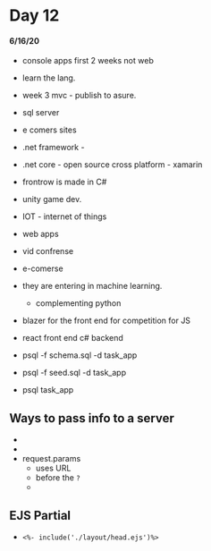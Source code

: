 # Day 12
#### 6/16/20

- console apps first 2 weeks not web
- learn the lang. 
- week 3 mvc - publish to asure.
- sql server
- e comers sites
- .net framework - 
- .net core - open source cross platform - xamarin
- frontrow is made in C#
- unity game dev.
- IOT - internet of things
- web apps
- vid confrense
- e-comerse
- they are entering in machine learning.
    - complementing python
- blazer for the front end for competition for JS
- react front end c# backend


- psql -f schema.sql -d task_app
- psql -f seed.sql -d task_app
- psql task_app

## Ways to pass info to a server
- 
- 
- request.params
    - uses URL
    - before the `?`
    - 

## EJS Partial
- `<%- include('./layout/head.ejs')%>`